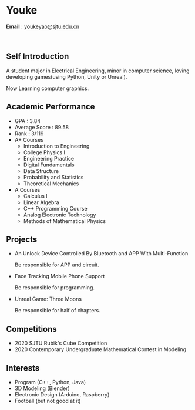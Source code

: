 # Youke

**Email** : youkeyao@sjtu.edu.cn

</br>

## Self Introduction
A student major in Electrical Engineering, minor in computer science, loving developing games(using Python, Unity or Unreal).

Now Learning computer graphics.

## Academic Performance
- GPA : 3.84
- Average Score : 89.58
- Rank : 3/119
- A+ Courses
    - Introduction to Engineering
    - College Physics I
    - Engineering Practice
    - Digital Fundamentals
    - Data Structure
    - Probability and Statistics
    - Theoretical Mechanics
- A Courses
    - Calculus I
    - Linear Algebra
    - C++ Programming Course
    - Analog Electronic Technology
    - Methods of Mathematical Physics

## Projects
- An Unlock Device Controlled By Bluetooth and APP With Multi-Function

    Be responsible for APP and circuit.

- Face Tracking Mobile Phone Support

    Be responsible for programming.

- Unreal Game: Three Moons

    Be responsible for half of chapters.

## Competitions
- 2020 SJTU Rubik's Cube Competition
- 2020 Contemporary Undergraduate Mathematical Contest in Modeling

## Interests
- Program (C++, Python, Java)
- 3D Modeling (Blender)
- Electronic Design (Arduino, Raspberry)
- Football (but not good at it)
